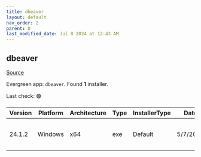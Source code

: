 ```yaml
---
title: dbeaver
layout: default
nav_order: 2
parent: D
last_modified_date: Jul 8 2024 at 12:43 AM
---
```


## dbeaver

[Source](https://github.com/dbeaver/dbeaver)

Evergreen app: `dbeaver`. Found **1** installer.

Last check: 🟢

| Version | Platform | Architecture | Type | InstallerType | Date     | Size      | URI                                                                                                                                                                                              |
| ------- | -------- | ------------ | ---- | ------------- | -------- | --------- | ------------------------------------------------------------------------------------------------------------------------------------------------------------------------------------------------ |
| 24.1.2  | Windows  | x64          | exe  | Default       | 5/7/2024 | 123114248 | [https://github.com/dbeaver/dbeaver/releases/download/24.1.2/dbeaver-ce-24.1.2-x86_64-setup.exe](https://github.com/dbeaver/dbeaver/releases/download/24.1.2/dbeaver-ce-24.1.2-x86_64-setup.exe) |
